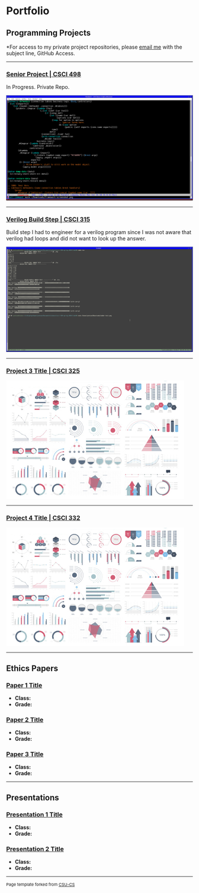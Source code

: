 Portfolio
=========

Programming Projects
--------------------

*For access to my private project repositories, please [email me](mailto:pjlink@csustudent.net?subject=GitHub%20Access) with the subject line, GitHub Access.

---
### [Senior Project | CSCI 498](https://hub.darcs.net/pjlink/Senior-Project)

In Progress. Private Repo.

![One of the macros in the custom framework](images/framework-screenshot.png)

---
### [Verilog Build Step | CSCI 315](https://github.com/flashcardsmobile-admin/verilog-build-step-csci-330)

Build step I had to engineer for a verilog program since I was not aware that verilog had loops and did not want to look up the answer.

![Tests running](images/adder-test.png)

---
### [Project 3 Title | CSCI 325](project1)

![Project 3 Thumbnail Name](images/dummy_thumbnail.jpg)

---
### [Project 4 Title | CSCI 332](project1)

![Project 4 Thumbnail Name](images/dummy_thumbnail.jpg)

---

Ethics Papers
-------------

### [Paper 1 Title](/pdf/sample_presentation.pdf)

-   **Class:**  
-   **Grade:**

### [Paper 2 Title](/pdf/sample_presentation.pdf)

-   **Class:** 
-   **Grade:**

### [Paper 3 Title](/pdf/sample_presentation.pdf)

-   **Class:** 
-   **Grade:**

---

Presentations
-------------

### [Presentation 1 Title](/pdf/sample_presentation.pdf)

- **Class:** 
- **Grade:**


### [Presentation 2 Title](/pdf/sample_presentation.pdf)

- **Class:** 
- **Grade:**

---

<p style="font-size:11px">Page template forked from <a href="https://github.com/csu-cs/csci-portfolio">CSU-CS</a></p>
<!-- Remove above link if you don't want to attributive -->

